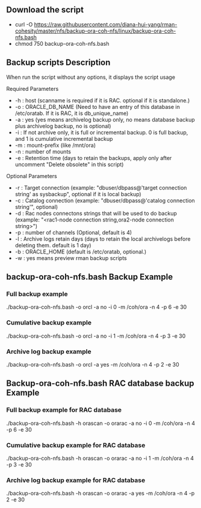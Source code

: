## Download the script

- curl -O https://raw.githubusercontent.com/diana-hui-yang/rman-cohesity/master/nfs/backup-ora-coh-nfs/linux/backup-ora-coh-nfs.bash
- chmod 750 backup-ora-coh-nfs.bash

## Backup scripts Description
When run the script without any options, it displays the script usage

 Required Parameters
- -h : host (scanname is required if it is RAC. optional if it is standalone.)
- -o : ORACLE_DB_NAME (Need to have an entry of this database in /etc/oratab. If it is RAC, it is db_unique_name)
- -a : yes (yes means archivelog backup only, no means database backup plus archivelog backup, no is optional)
- -i : If not archive only, it is full or incremental backup. 0 is full backup, and 1 is cumulative incremental backup
- -m : mount-prefix (like /mnt/ora)
- -n : number of mounts
- -e : Retention time (days to retain the backups, apply only after uncomment "Delete obsolete" in this script)

 Optional Parameters
- -r : Target connection (example: "dbuser/dbpass@'target connection string' as sysbackup", optional if it is local backup)
- -c : Catalog connection (example: "dbuser/dbpass@'catalog connection string'", optional)
- -d : Rac nodes connectons strings that will be used to do backup (example: "<rac1-node connection string,ora2-node connection string>")
- -p : number of channels (Optional, default is 4)
- -l : Archive logs retain days (days to retain the local archivelogs before deleting them. default is 1 day)
- -b : ORACLE_HOME (default is /etc/oratab, optional.)
- -w : yes means preview rman backup scripts

## backup-ora-coh-nfs.bash Backup Example
### Full backup example
./backup-ora-coh-nfs.bash -o orcl -a no -i 0 -m /coh/ora -n 4 -p 6 -e 30
### Cumulative backup example
./backup-ora-coh-nfs.bash -o orcl -a no -i 1 -m /coh/ora -n 4 -p 3 -e 30
### Archive log backup example
./backup-ora-coh-nfs.bash -o orcl -a yes -m /coh/ora -n 4 -p 2 -e 30

## Backup-ora-coh-nfs.bash RAC database backup Example
### Full backup example for RAC database
./backup-ora-coh-nfs.bash -h orascan -o orarac -a no -i 0 -m /coh/ora -n 4 -p 6 -e 30
### Cumulative backup example for RAC database
./backup-ora-coh-nfs.bash  -h orascan -o orarac -a no -i 1 -m /coh/ora -n 4 -p 3 -e 30
### Archive log backup example for RAC database
./backup-ora-coh-nfs.bash  -h orascan -o orarac -a yes -m /coh/ora -n 4 -p 2 -e 30


